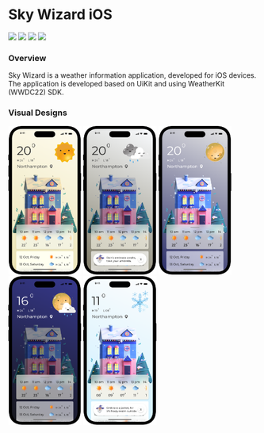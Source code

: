 # Sky Wizard iOS

<p>
<img src="https://img.shields.io/badge/WWDC-22-orange">
<img src="https://img.shields.io/badge/Swift-5.9-violet">
<img src="https://img.shields.io/badge/iOS-16-green">
<img src="https://img.shields.io/badge/XCode-15-blue">
</p>

### Overview

Sky Wizard is a weather information application, developed for iOS devices. The application is developed based on UiKit and using WeatherKit (WWDC22) SDK.

### Visual Designs
<p>
  <img src="https://github.com/hishd/SkyWizard/blob/master/resources/VisualDesigns/Group%2060.png?raw=true" height="300">
  <img src="https://github.com/hishd/SkyWizard/blob/master/resources/VisualDesigns/Group%2061.png?raw=true" height="300">
  <img src="https://github.com/hishd/SkyWizard/blob/master/resources/VisualDesigns/Group%2062.png?raw=true" height="300">
  <img src="https://github.com/hishd/SkyWizard/blob/master/resources/VisualDesigns/Group%2063.png?raw=true" height="300">
  <img src="https://github.com/hishd/SkyWizard/blob/master/resources/VisualDesigns/Group%2064.png?raw=true" height="300">
</p>
